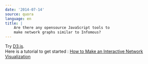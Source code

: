 ```yaml
---
date: '2014-07-14'
source: quora
language: en
title: |
    Are there any opensource JavaScript tools to
    make network graphs similar to Infomous?
---
```


Try [D3.js](http://d3js.org/).\
Here is a tutorial to get started : [How to Make an Interactive Network
Visualization](http://flowingdata.com/2012/08/02/how-to-make-an-interactive-network-visualization/)
